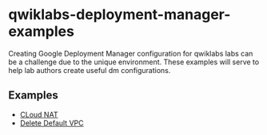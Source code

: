 # qwiklabs-deployment-manager-examples
Creating Google Deployment Manager configuration for qwiklabs labs can be a challenge due to the unique environment.  These examples will serve to help lab authors create useful dm configurations.

## Examples

* [CLoud NAT](examples/cloud_nat/README.md)
* [Delete Default VPC](examples/delete_default_vpc/README.md)
